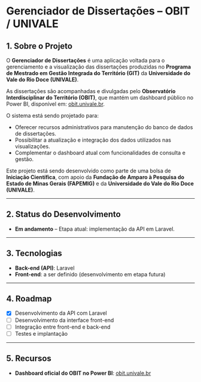 # Gerenciador de Dissertações – OBIT / UNIVALE

## 1. Sobre o Projeto
O **Gerenciador de Dissertações** é uma aplicação voltada para o gerenciamento e a visualização das dissertações produzidas no **Programa de Mestrado em Gestão Integrada do Território (GIT)** da **Universidade do Vale do Rio Doce (UNIVALE)**.

As dissertações são acompanhadas e divulgadas pelo **Observatório Interdisciplinar do Território (OBIT)**, que mantém um dashboard público no Power BI, disponível em: [obit.univale.br](https://obit.univale.br).

O sistema está sendo projetado para:
- Oferecer recursos administrativos para manutenção do banco de dados de dissertações.
- Possibilitar a atualização e integração dos dados utilizados nas visualizações.
- Complementar o dashboard atual com funcionalidades de consulta e gestão.

Este projeto está sendo desenvolvido como parte de uma bolsa de **Iniciação Científica**, com apoio da **Fundação de Amparo à Pesquisa do Estado de Minas Gerais (FAPEMIG)** e da **Universidade do Vale do Rio Doce (UNIVALE)**.

---

## 2. Status do Desenvolvimento
- **Em andamento** – Etapa atual: implementação da API em Laravel.

---

## 3. Tecnologias
- **Back-end (API)**: Laravel  
- **Front-end**: a ser definido (desenvolvimento em etapa futura)

---

## 4. Roadmap
- [x] Desenvolvimento da API com Laravel  
- [ ] Desenvolvimento da interface front-end  
- [ ] Integração entre front-end e back-end  
- [ ] Testes e implantação  

---

## 5. Recursos
- **Dashboard oficial do OBIT no Power BI**: [obit.univale.br](https://obit.univale.br)
